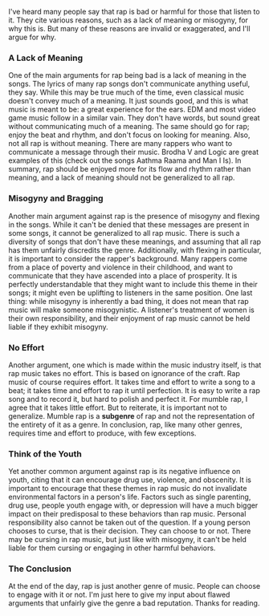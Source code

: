 I've heard many people say that rap is bad or harmful for those that listen to it. They cite various reasons, such as a lack of meaning or misogyny, for why this is. But many of these reasons are invalid or exaggerated, and I'll argue for why. 

### A Lack of Meaning

One of the main arguments for rap being bad is a lack of meaning in the songs. The lyrics of many rap songs don't communicate anything useful, they say. While this may be true much of the time, even classical music doesn't convey much of a meaning. It just sounds good, and this is what music is meant to be: a great experience for the ears. EDM and most video game music follow in a similar vain. They don't have words, but sound great without communicating much of a meaning. The same should go for rap; enjoy the beat and rhythm, and don't focus on looking for meaning. Also, not all rap is without meaning. There are many rappers who want to communicate a message through their music. Brodha V and Logic are great examples of this (check out the songs Aathma Raama and Man I Is). In summary, rap should be enjoyed more for its flow and rhythm rather than meaning, and a lack of meaning should not be generalized to all rap. 

### Misogyny and Bragging

Another main argument against rap is the presence of misogyny and flexing in the songs. While it can't be denied that these messages are present in some songs, it cannot be generalized to all rap music. There is such a diversity of songs that don't have these meanings, and assuming that all rap has them unfairly discredits the genre. Additionally, with flexing in particular, it is important to consider the rapper's background. Many rappers come from a place of poverty and violence in their childhood, and want to communicate that they have ascended into a place of prosperity. It is perfectly understandable that they might want to include this theme in their songs; it might even be uplifting to listeners in the same position. One last thing: while misogyny is inherently a bad thing, it does not mean that rap music will make someone misogynistic. A listener's treatment of women is their own responsibility, and their enjoyment of rap music cannot be held liable if they exhibit misogyny. 

### No Effort

Another argument, one which is made within the music industry itself, is that rap music takes no effort. This is based on ignorance of the craft. Rap music of course requires effort. It takes time and effort to write a song to a beat; it takes time and effort to rap it until perfection. It is easy to write a rap song and to record it, but hard to polish and perfect it. For mumble rap, I agree that it takes little effort. But to reiterate, it is important not to generalize. Mumble rap is a **subgenre** of rap and not the representation of the entirety of it as a genre. In conclusion, rap, like many other genres, requires time and effort to produce, with few exceptions. 

### Think of the Youth

Yet another common argument against rap is its negative influence on youth, citing that it can encourage drug use, violence, and obscenity. It is important to encourage that these themes in rap music do not invalidate environmental factors in a person's life. Factors such as single parenting, drug use, people youth engage with, or depression will have a much bigger impact on their predisposal to these behaviors than rap music. Personal responsibility also cannot be taken out of the question. If a young person chooses to curse, that is their decision. They can choose to or not. There may be cursing in rap music, but just like with misogyny, it can't be held liable for them cursing or engaging in other harmful behaviors. 

### The Conclusion

At the end of the day, rap is just another genre of music. People can choose to engage with it or not. I'm just here to give my input about flawed arguments that unfairly give the genre a bad reputation. Thanks for reading. 
